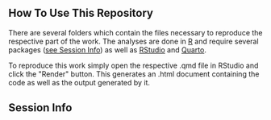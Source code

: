 ## How To Use This Repository

There are several folders which contain the files necessary to reproduce the respective part of the work. The analyses are done in [R](https://www.r-project.org/) and require several packages ([see Session Info](#session-info)) as well as [RStudio](https://posit.co/download/rstudio-desktop/) and [Quarto](https://quarto.org/docs/get-started/). 

To reproduce this work simply open the respective .qmd file in RStudio and click the "Render" button. This generates an .html document containing the code as well as the output generated by it.

## Session Info
